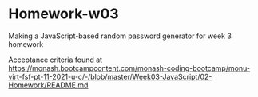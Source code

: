 # Homework-w03
Making a JavaScript-based random password generator for week 3 homework

Acceptance criteria found at 
https://monash.bootcampcontent.com/monash-coding-bootcamp/monu-virt-fsf-pt-11-2021-u-c/-/blob/master/Week03-JavaScript/02-Homework/README.md
